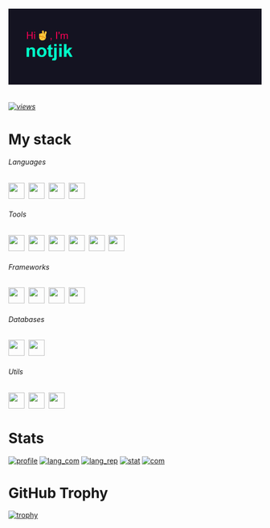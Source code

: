 ###### [![image](header.png)](header.png)
###### [![views](https://komarev.com/ghpvc/?username=notjik&color=ff0055&style=flat)](https://komarev.com/ghpvc/?username=notjik&color=bf91f3&style=flat)
# My stack

###### Languages
<p class="languages">
<a href="https://python.org/"><img height="32" width="32" src="https://cdn.simpleicons.org/python/ff0055"/></a>&nbsp;
<a href="https://isocpp.org/"><img height="32" width="32" src="https://cdn.simpleicons.org/cplusplus/ff0055"/></a>&nbsp;
<a href="https://w3.org/html/"><img height="32" width="32" src="https://cdn.simpleicons.org/html5/ff0055"/></a>&nbsp;
<a href="https://w3.org/Style/CSS/"><img height="32" width="32" src="https://cdn.simpleicons.org/css3/ff0055"/></a>&nbsp;
</p>

###### Tools
<p class="tools">
<a href="https://git-scm.com/"><img height="32" width="32" src="https://cdn.simpleicons.org/git/ff0055"/></a>&nbsp;
<a href="https://docker.com/"><img height="32" width="32" src="https://cdn.simpleicons.org/docker/ff0055"/></a>&nbsp;
<a href="https://ubuntu.com/"><img height="32" width="32" src="https://cdn.simpleicons.org/ubuntu/ff0055"/></a>&nbsp;
<a href="https://jetbrains.com/pycharm/"><img height="32" width="32" src="https://cdn.simpleicons.org/pycharm/ff0055"/></a>&nbsp;
<a href="https://visualstudio.microsoft.com/"><img height="32" width="32" src="https://cdn.simpleicons.org/visualstudio/ff0055"/></a>&nbsp;
<a href="https://code.visualstudio.com/"><img height="32" width="32" src="https://cdn.simpleicons.org/visualstudiocode/ff0055"/></a>&nbsp;
</p>

###### Frameworks
<p class="frameworks">
<a href="https://djangoproject.com/"><img height="32" width="32" src="https://cdn.simpleicons.org/django/ff0055"/></a>&nbsp;
<a href="https://qt.io/"><img height="32" width="32" src="https://cdn.simpleicons.org/qt/ff0055"/></a>&nbsp;
<a href="https://flask.palletsprojects.com/"><img height="32" width="32" src="https://cdn.simpleicons.org/flask/ff0055"/></a>&nbsp;
<a href="https://getbootstrap.com/"><img height="32" width="32" src="https://cdn.simpleicons.org/bootstrap/ff0055"/></a>&nbsp;
</p>

###### Databases
<p class="databases">
<a href="https://postgresql.org/"><img height="32" width="32" src="https://cdn.simpleicons.org/postgresql/ff0055"/></a>&nbsp;
<a href="https://sqlite.org/"><img height="32" width="32" src="https://cdn.simpleicons.org/sqlite/ff0055"/></a>&nbsp;
</p>

###### Utils
<p class="utils">
<a href="https://mozilla.org/"><img height="32" width="32" src="https://cdn.simpleicons.org/mozilla/ff0055"/></a>&nbsp;
<a href="https://dotenv.org/"><img height="32" width="32" src="https://cdn.simpleicons.org/dotenv/ff0055"/></a>&nbsp;
<a href="https://pypi.org/project/googletrans/"><img height="32" width="32" src="https://cdn.simpleicons.org/googletranslate/ff0055"/></a>&nbsp;
</p>

# Stats
[![profile](https://github-profile-summary-cards.vercel.app/api/cards/profile-details?username=notjik&theme=2077)](https://github-profile-summary-cards.vercel.app/api/cards/profile-details?username=notjik&theme=2077)
[![lang_com](https://github-profile-summary-cards.vercel.app/api/cards/most-commit-language?username=notjik&theme=2077)](https://github-profile-summary-cards.vercel.app/api/cards/most-commit-language?username=notjik&theme=2077)
[![lang_rep](https://github-profile-summary-cards.vercel.app/api/cards/repos-per-language?username=notjik&theme=2077)](https://github-profile-summary-cards.vercel.app/api/cards/repos-per-language?username=notjik&theme=2077)
[![stat](https://github-profile-summary-cards.vercel.app/api/cards/stats?username=notjik&theme=2077)](https://github-profile-summary-cards.vercel.app/api/cards/stats?username=notjik&theme=2077)
[![com](https://github-profile-summary-cards.vercel.app/api/cards/productive-time?username=notjik&theme=2077)](https://github-profile-summary-cards.vercel.app/api/cards/productive-time?username=notjik&theme=2077)
# GitHub Trophy
[![trophy](https://github-profile-trophy.vercel.app/?username=notjik&theme=radical&no-frame=true&margin-w=10)](https://github-profile-trophy.vercel.app/?username=notjik&theme=radical&no-frame=true&margin-w=10)
